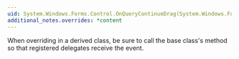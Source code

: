 ```yaml
---
uid: System.Windows.Forms.Control.OnQueryContinueDrag(System.Windows.Forms.QueryContinueDragEventArgs)
additional_notes.overrides: *content
---
```


<p>When overriding <xref href="System.Windows.Forms.Control.OnQueryContinueDrag(System.Windows.Forms.QueryContinueDragEventArgs)"></xref> in a derived class, be sure to call the base class's <xref href="System.Windows.Forms.Control.OnQueryContinueDrag(System.Windows.Forms.QueryContinueDragEventArgs)"></xref> method so that registered delegates receive the event.</p>


